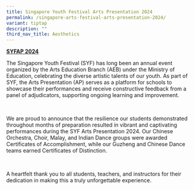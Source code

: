 ```yaml
---
title: Singapore Youth Festival Arts Presentation 2024
permalink: /singapore-arts-festival-arts-presentation-2024/
variant: tiptap
description: ""
third_nav_title: Aesthetics
---
```

<p><strong><u>SYFAP 2024</u></strong>
</p>
<p>The Singapore Youth Festival (SYF) has long been an annual event organized
by the Arts Education Branch (AEB) under the Ministry of Education, celebrating
the diverse artistic talents of our youth. As part of SYF, the Arts Presentation
(AP) serves as a platform for schools to showcase their performances and
receive constructive feedback from a panel of adjudicators, supporting
ongoing learning and improvement.</p>
<p>&nbsp;</p>
<p>We are proud to announce that the resilience our students demonstrated
throughout months of preparation resulted in vibrant and captivating performances
during the SYF Arts Presentation 2024. Our Chinese Orchestra, Choir, Malay,
and Indian Dance groups were awarded Certificates of Accomplishment, while
our Guzheng and Chinese Dance teams earned Certificates of Distinction.</p>
<p>&nbsp;</p>
<p>A heartfelt thank you to all students, teachers, and instructors for their
dedication in making this a truly unforgettable experience.</p>